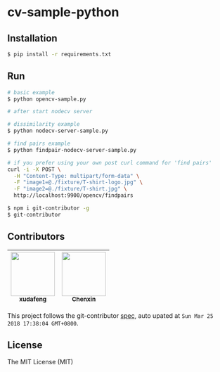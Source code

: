 # cv-sample-python

## Installation

```bash
$ pip install -r requirements.txt
```

## Run

```bash
# basic example
$ python opencv-sample.py

# after start nodecv server

# dissimilarity example
$ python nodecv-server-sample.py

# find pairs example
$ python findpair-nodecv-server-sample.py

# if you prefer using your own post curl command for 'find pairs'
curl -i -X POST \
  -H "Content-Type: multipart/form-data" \
  -F "image1=@./fixture/T-shirt-logo.jpg" \
  -F "image2=@./fixture/T-shirt.jpg" \
  http://localhost:9900/opencv/findpairs
```

```bash
$ npm i git-contributor -g
$ git-contributor
```
<!-- GITCONTRIBUTOR_START -->

## Contributors

|[<img src="https://avatars1.githubusercontent.com/u/1011681?v=4" width="100px;"/><br/><sub><b>xudafeng</b></sub>](https://github.com/xudafeng)<br/>|[<img src="https://avatars3.githubusercontent.com/u/870082?v=4" width="100px;"/><br/><sub><b>Chenxin</b></sub>](https://github.com/Chenxin)<br/>
| :---: | :---: |


This project follows the git-contributor [spec](https://github.com/xudafeng/git-contributor.git), auto upated at `Sun Mar 25 2018 17:38:04 GMT+0800`.

<!-- GITCONTRIBUTOR_END -->

## License

The MIT License (MIT)
